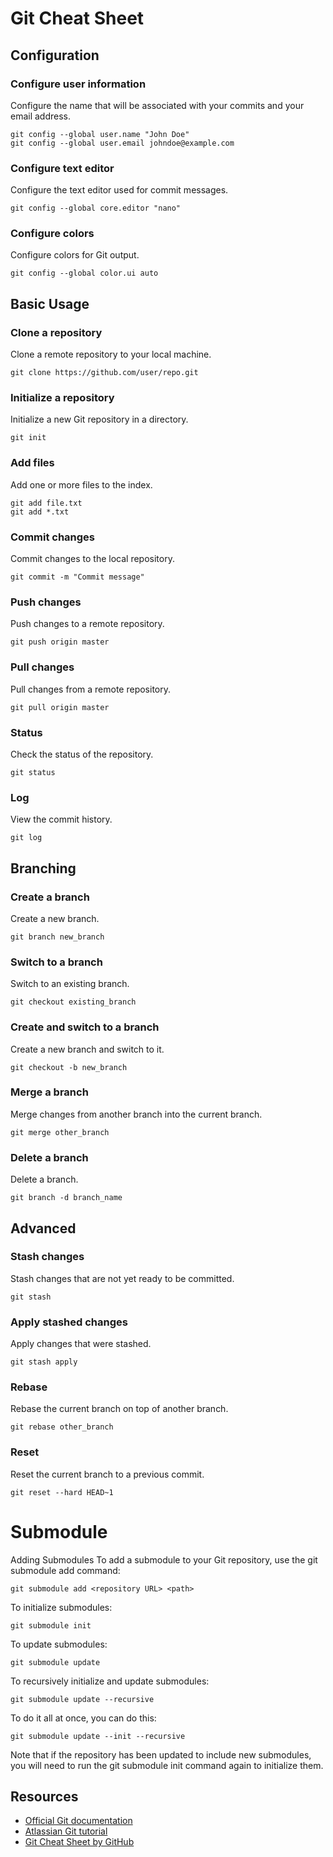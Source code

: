 # Git Cheat Sheet

## Configuration

### Configure user information
Configure the name that will be associated with your commits and your email address.

```
git config --global user.name "John Doe"
git config --global user.email johndoe@example.com
```


### Configure text editor
Configure the text editor used for commit messages.

```
git config --global core.editor "nano"
```


### Configure colors
Configure colors for Git output.

```
git config --global color.ui auto
```


## Basic Usage

### Clone a repository
Clone a remote repository to your local machine.

```
git clone https://github.com/user/repo.git
```

### Initialize a repository
Initialize a new Git repository in a directory.

```
git init
```

### Add files
Add one or more files to the index.

```
git add file.txt
git add *.txt
```


### Commit changes
Commit changes to the local repository.

```
git commit -m "Commit message"
```

### Push changes
Push changes to a remote repository.

```
git push origin master
```

### Pull changes
Pull changes from a remote repository.

```
git pull origin master
```

### Status
Check the status of the repository.

```
git status
```

### Log
View the commit history.

```
git log
```

## Branching

### Create a branch
Create a new branch.

```
git branch new_branch
```


### Switch to a branch
Switch to an existing branch.

```
git checkout existing_branch
```


### Create and switch to a branch
Create a new branch and switch to it.

```
git checkout -b new_branch
```

### Merge a branch
Merge changes from another branch into the current branch.

```
git merge other_branch
```


### Delete a branch
Delete a branch.

```
git branch -d branch_name
```

## Advanced

### Stash changes
Stash changes that are not yet ready to be committed.

```
git stash
```

### Apply stashed changes
Apply changes that were stashed.

```
git stash apply
```

### Rebase
Rebase the current branch on top of another branch.

```
git rebase other_branch
```

### Reset
Reset the current branch to a previous commit.

```
git reset --hard HEAD~1
```

# Submodule
Adding Submodules
To add a submodule to your Git repository, use the git submodule add command:
```git
git submodule add <repository URL> <path>
```

To initialize submodules:
```git
git submodule init
```
To update submodules:
```git
git submodule update
```
To recursively initialize and update submodules:
```git
git submodule update --recursive
```
To do it all at once, you can do this:
```git
git submodule update --init --recursive
```
Note that if the repository has been updated to include new submodules, you will need to run the git submodule init command again to initialize them.

## Resources

- [Official Git documentation](https://git-scm.com/docs)
- [Atlassian Git tutorial](https://www.atlassian.com/git/tutorials)
- [Git Cheat Sheet by GitHub](https://education.github.com/git-cheat-sheet-education.pdf)
